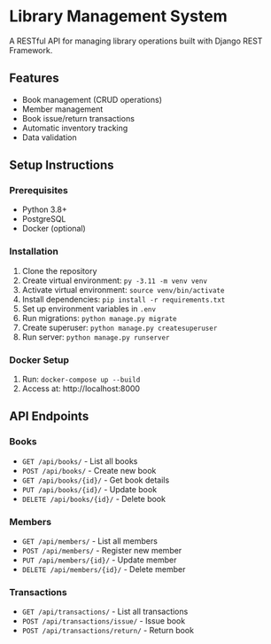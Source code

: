 # Library Management System

A RESTful API for managing library operations built with Django REST Framework.

## Features

- Book management (CRUD operations)
- Member management
- Book issue/return transactions
- Automatic inventory tracking
- Data validation


## Setup Instructions

### Prerequisites
- Python 3.8+
- PostgreSQL
- Docker (optional)

### Installation

1. Clone the repository
2. Create virtual environment: `py -3.11 -m venv venv`
3. Activate virtual environment: `source venv/bin/activate`
4. Install dependencies: `pip install -r requirements.txt`
5. Set up environment variables in `.env`
6. Run migrations: `python manage.py migrate`
7. Create superuser: `python manage.py createsuperuser`
8. Run server: `python manage.py runserver`

### Docker Setup

1. Run: `docker-compose up --build`
2. Access at: http://localhost:8000

## API Endpoints

### Books
- `GET /api/books/` - List all books
- `POST /api/books/` - Create new book
- `GET /api/books/{id}/` - Get book details
- `PUT /api/books/{id}/` - Update book
- `DELETE /api/books/{id}/` - Delete book

### Members
- `GET /api/members/` - List all members
- `POST /api/members/` - Register new member
- `PUT /api/members/{id}/` - Update member
- `DELETE /api/members/{id}/` - Delete member

### Transactions
- `GET /api/transactions/` - List all transactions
- `POST /api/transactions/issue/` - Issue book
- `POST /api/transactions/return/` - Return book

